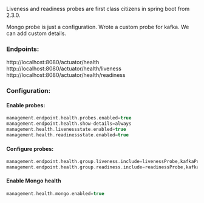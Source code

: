Liveness and readiness probes are first class citizens in spring boot from 2.3.0.

Mongo probe is just a configuration. Wrote a custom probe for kafka. We can add custom details.

### Endpoints:

http://localhost:8080/actuator/health
http://localhost:8080/actuator/health/liveness
http://localhost:8080/actuator/health/readiness

### Configuration:

#### Enable probes:
```kotlin
management.endpoint.health.probes.enabled=true
management.endpoint.health.show-details=always
management.health.livenessstate.enabled=true
management.health.readinessstate.enabled=true
```

#### Configure probes:
```kotlin
management.endpoint.health.group.liveness.include=livenessProbe,kafkaProbe,mongo
management.endpoint.health.group.readiness.include=readinessProbe,kafkaProbe,mongo
```

#### Enable Mongo health
```kotlin
management.health.mongo.enabled=true
```